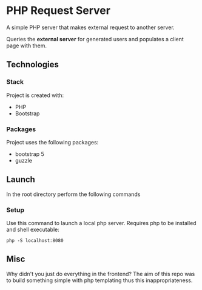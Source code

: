 # PHP Request Server

A simple PHP server that makes external request to another server.

Queries the **external server** for generated users and populates a client page with them.

## Technologies

### Stack
Project is created with: 
* PHP
* Bootstrap

### Packages
Project uses the following packages: 
* bootstrap 5
* guzzle

## Launch
In the root directory perform the following commands

### Setup
Use this command to launch a local php server. Requires php to be installed and shell executable: 
     
    php -S localhost:8080

## Misc
Why didn't you just do everything in the frontend?
    The aim of this repo was to build something simple with php templating thus this inappropriateness.
